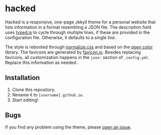 # hacked

Hacked is a responsive, one-page Jekyll theme for a personal website that lists information in a format resembling a JSON file. The description field uses [typed.js](https://mattboldt.com/demos/typed-js/) to cycle through multiple lines, if these are provided in the configuration file. Otherwise, it defaults to a single line.

The style is rebooted through [normalize.css](https://necolas.github.io/normalize.css/) and based on the [open color](https://yeun.github.io/open-color/) library. The favicons are generated by [favicon.io](https://favicon.io/). Besides replacing favicons, all customization happens in the `json:` section of `_config.yml`. Replace this information as needed.

## Installation

1.  Clone this repository.
2.  Rename it to `[username].github.io`.
3.  Start editing!

## Bugs

If you find any problem using the theme, please [open an issue](https://github.com/piazzai/hacked/issues).